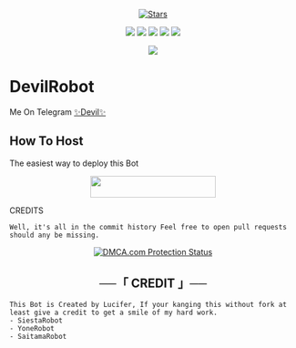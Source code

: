 <p align="center">
    <a href="https://github.com/Luvly-King/DevilRobot/stargazers"><img src="https://img.shields.io/github/stars/Luvly-King/DevilRobot?label=Stars&style=flat-square&logo=github&color=F10070" alt="Stars" /></a>
</p>
<p align="center">
    <a href="https://github.com/Luvly-King/DevilRobot"> <img src="https://img.shields.io/github/repo-size/Luvly-King/DevilRobot?color=orange&logo=github&logoColor=green&style=for-the-badge" /></a>
    <a href="https://github.com/Luvly-King/DevilRobot/commits/prince"> <img src="https://img.shields.io/github/last-commit/Luvly-King/DevilRobot?color=blue&logo=github&logoColor=green&style=for-the-badge" /></a>
    <a href="https://github.com/Luvly-King/DevilRobot/issues"> <img src="https://img.shields.io/github/issues/Luvly-King/DevilRobot?color=blueviolet&logo=github&logoColor=green&style=for-the-badge" /></a>
    <a href="https://github.com/Luvly-King/DevilRobot/network/members"> <img src="https://img.shields.io/github/forks/Luvly-King/DevilRobot?color=red&logo=github&logoColor=green&style=for-the-badge" /></a>  
    <a href="https://pypi.org/project/Telethon/"> <img src="https://img.shields.io/pypi/v/telethon?color=yellow&label=telethon&logo=python&logoColor=green&style=for-the-badge" /></a>
</p>

<p align="center">
  <img src="https://telegra.ph/file/714ba5fe8584db7e80d16.jpgg">
</p>

# DevilRobot
Me On Telegram [✨Devil✨](https://t.me/DEVIL_GROUP_BOT)

## How To Host
The easiest way to deploy this Bot
<p align="center"><a href="https://heroku.com/deploy?template=https://github.com/Luvly-King/DevilRobot"> <img src="https://img.shields.io/badge/Deploy%20To%20Heroku-black?style=for-the-badge&logo=heroku" width="220" height="38.45"/></a></p>
 
CREDITS
```
Well, it's all in the commit history Feel free to open pull requests should any be missing.

```

<p align="center">
    <a href="//www.dmca.com/Protection/Status.aspx?ID=899e4481-3dc5-49f5-98f2-abf0e5d051b8" title="DMCA.com Protection Status" class="dmca-badge"> <img src="https://images.dmca.com/Badges/dmca_protected_sml_120n.png?ID=899e4481-3dc5-49f5-98f2-abf0e5d051b8"  alt="DMCA.com Protection Status" /></a>  
</p>

<h2 align="center">
    ──「 CREDIT 」──
</h2>

```
This Bot is Created by Lucifer, If your kanging this without fork at least give a credit to get a smile of my hard work. 
- SiestaRobot
- YoneRobot
- SaitamaRobot 

```
